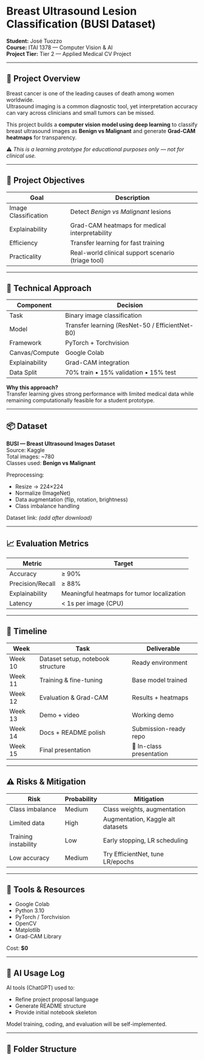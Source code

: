 # Breast Ultrasound Lesion Classification (BUSI Dataset)

**Student:** José Tuozzo  
**Course:** ITAI 1378 — Computer Vision & AI  
**Project Tier:** Tier 2 — Applied Medical CV Project  

---

## 🚀 Project Overview

Breast cancer is one of the leading causes of death among women worldwide.  
Ultrasound imaging is a common diagnostic tool, yet interpretation accuracy can vary across clinicians and small tumors can be missed.

This project builds a **computer vision model using deep learning** to classify breast ultrasound images as **Benign vs Malignant** and generate **Grad-CAM heatmaps** for transparency.

⚠️ *This is a learning prototype for educational purposes only — not for clinical use.*

---

## 🎯 Project Objectives

| Goal | Description |
|---|---|
| Image Classification | Detect *Benign vs Malignant* lesions |
| Explainability | Grad-CAM heatmaps for medical interpretability |
| Efficiency | Transfer learning for fast training |
| Practicality | Real-world clinical support scenario (triage tool) |

---

## 🧠 Technical Approach

| Component | Decision |
|---|---|
Task | Binary image classification  
Model | Transfer learning (ResNet-50 / EfficientNet-B0)  
Framework | PyTorch + Torchvision  
Canvas/Compute | Google Colab  
Explainability | Grad-CAM integration  
Data Split | 70% train • 15% validation • 15% test  

**Why this approach?**  
Transfer learning gives strong performance with limited medical data while remaining computationally feasible for a student prototype.

---

## 📦 Dataset

**BUSI — Breast Ultrasound Images Dataset**  
Source: Kaggle  
Total images: ~780  
Classes used: **Benign vs Malignant**

Preprocessing:

- Resize → 224×224
- Normalize (ImageNet)
- Data augmentation (flip, rotation, brightness)
- Class imbalance handling

Dataset link: *(add after download)*

---

## 📈 Evaluation Metrics

| Metric | Target |
|---|---|
Accuracy | ≥ 90%  
Precision/Recall | ≥ 88%  
Explainability | Meaningful heatmaps for tumor localization  
Latency | < 1s per image (CPU)  

---

## 📅 Timeline

| Week | Task | Deliverable |
|---|---|---|
Week 10 | Dataset setup, notebook structure | Ready environment  
Week 11 | Training & fine-tuning | Base model trained  
Week 12 | Evaluation & Grad-CAM | Results + heatmaps  
Week 13 | Demo + video | Working demo  
Week 14 | Docs + README polish | Submission-ready repo  
Week 15 | Final presentation | 🎤 In-class presentation  

---

## ⚠️ Risks & Mitigation

| Risk | Probability | Mitigation |
|---|---|---|
Class imbalance | Medium | Class weights, augmentation |
Limited data | High | Augmentation, Kaggle alt datasets |
Training instability | Low | Early stopping, LR scheduling |
Low accuracy | Medium | Try EfficientNet, tune LR/epochs |

---

## 🧰 Tools & Resources

- Google Colab
- Python 3.10
- PyTorch / Torchvision
- OpenCV
- Matplotlib
- Grad-CAM Library

Cost: **$0**

---

## 🙌 AI Usage Log

AI tools (ChatGPT) used to:

- Refine project proposal language
- Generate README structure
- Provide initial notebook skeleton

Model training, coding, and evaluation will be self-implemented.

---

## 📎 Folder Structure

